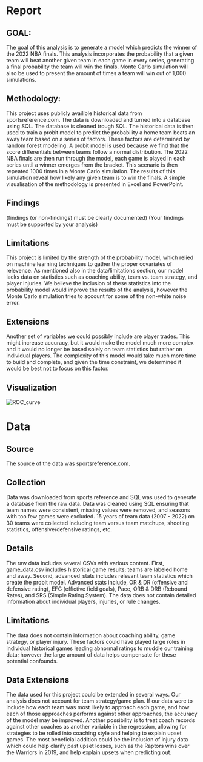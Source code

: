 # Report
## GOAL:
The goal of this analysis is to generate a model which predicts the winner of the 2022 NBA finals.
This analysis incorporates the probability that a given team will beat another given team in each game in every series, generating a final probability the team will win the finals.
Monte Carlo simulation will also be used to present the amount of times a team will win out of 1,000 simulations.

## Methodology:
This project uses publicly availible historical data from sportsreference.com.
The data is downloaded and turned into a database using SQL.
The database is cleaned trough SQL.
The historical data is then used to train a probit model to predict the probability a home team beats an away team based on a series of factors. 
These factors are determined by random forest modeling.
A probit model is used because we find that the score differentials between teams follow a normal distribution.
The 2022 NBA finals are then run through the model, each game is played in each series until a winner emerges from the bracket.
This scenario is then repeated 1000 times in a Monte Carlo simulation.
The results of this simulation reveal how likely any given team is to win the finals.
A simple visualisation of the methodology is presented in Excel and PowerPoint.

## Findings
(findings (or non-findings) must be clearly documented)
(Your findings must be supported by your analysis)

## Limitations
This project is limited by the strength of the probability model, which relied on machine learning techniques to gather the proper covariates of relevence. As mentioned also in the data/limitations section, our model lacks data on statistics such as coaching ability, team vs. team strategy, and player injuries. We believe the inclusion of these statistics into the probability model would improve the results of the analysis, however the Monte Carlo simulation tries to account for some of the non-white noise error.

## Extensions
Another set of variables we could possibly include are player trades.  This might increase accuracy, but it would make the model much more complex and it would no longer be based solely on team statistics but rather on individual players.  The complexity of this model would take much more time to build and complete, and given the time constraint, we determined it would be best not to focus on this factor.


## Visualization
![ROC_curve](https://user-images.githubusercontent.com/97993980/168327854-5fea75bf-374e-4614-bbf3-5ebcaa6756e8.png)


# Data
## Source
The source of the data was sportsreference.com.

## Collection
Data was downloaded from sports reference and SQL was used to generate a database from the raw data.
Data was cleaned using SQL ensuring that team names were consistent, missing values were removed, and seasons with too few games were excluded. 15 years of team data (2007 - 2022) on 30 teams were collected including team versus team matchups, shooting statistics, offensive/defensive ratings, etc.

## Details
The raw data includes several CSVs with various content.
First, game_data.csv includes historical game results; teams are labeled home and away.
Second, advanced_stats includes relevant team statistics which create the probit model.
Advanced stats include, OR & DR (offensive and defensive rating), EFG (effictive field goals), Pace, ORB & DRB (Rebound Rates), and SRS (Simple Rating System).
The data does not contain detailed information about individual players, injuries, or rule changes.

## Limitations
The data does not contain information about coaching ability, game strategy, or player injury. 
These factors could have played large roles in individual historical games leading abnormal ratings to muddle our training data; however the large amount of data helps compensate for these potential confounds.

## Data Extensions
The data used for this project could be extended in several ways.
Our analysis does not account for team strategy/game plan.
If our data were to include how each team was most likely to approach each game, and how each of those approaches performs against other approaches, the accuracy of the model may be improved.
Another possibility is to treat coach records against other coaches as another variable in the regression, allowing for strategies to be rolled into coaching style and helping to explain upset games. 
The most beneficial addition could be the inclusion of injury data which could help clarify past upset losses, such as the Raptors wins over the Warriors in 2019, and help explain upsets when predicting out.
